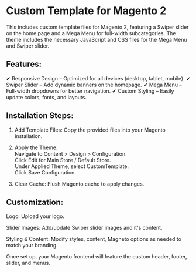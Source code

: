 # Custom Template for Magento 2

This includes custom template files for Magento 2, featuring a Swiper slider on the home page and a Mega Menu for full-width subcategories. The theme includes the necessary JavaScript and CSS files for the Mega Menu and Swiper slider.

## Features:

✔ Responsive Design – Optimized for all devices (desktop, tablet, mobile).
✔ Swiper Slider – Add dynamic banners on the homepage.
✔ Mega Menu – Full-width dropdowns for better navigation.
✔ Custom Styling – Easily update colors, fonts, and layouts.

## Installation Steps:

1. Add Template Files: Copy the provided files into your Magento installation.<br />
2. Apply the Theme:<br>
	Navigate to Content > Design > Configuration.<br>
	Click Edit for Main Store / Default Store.<br>
	Under Applied Theme, select CustomTemplate.<br>
	Click Save Configuration.<br>

3. Clear Cache: Flush Magento cache to apply changes.

## Customization:

Logo: Upload your logo.<br>

Slider Images: Add/update Swiper slider images and it's content. <br>

Styling & Content: Modify styles, content, Magneto options as needed to match your branding.

Once set up, your Magento frontend will feature the custom header, footer, slider, and menus.